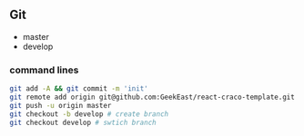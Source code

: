 ## Git
- master
- develop


### command lines
```sh
git add -A && git commit -m 'init'
git remote add origin git@github.com:GeekEast/react-craco-template.git
git push -u origin master
git checkout -b develop # create branch
git checkout develop # swtich branch
```